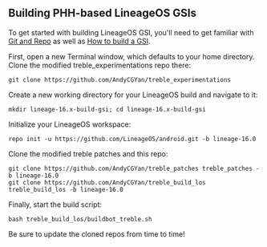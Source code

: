 
## Building PHH-based LineageOS GSIs ##

To get started with building LineageOS GSI, you'll need to get familiar with [Git and Repo](https://source.android.com/source/using-repo.html) as well as [How to build a GSI](https://github.com/phhusson/treble_experimentations/wiki/How-to-build-a-GSI%3F).

First, open a new Terminal window, which defaults to your home directory.  Clone the modified treble_experimentations repo there:

    git clone https://github.com/AndyCGYan/treble_experimentations

Create a new working directory for your LineageOS build and navigate to it:

    mkdir lineage-16.x-build-gsi; cd lineage-16.x-build-gsi

Initialize your LineageOS workspace:

    repo init -u https://github.com/LineageOS/android.git -b lineage-16.0

Clone the modified treble patches and this repo:

    git clone https://github.com/AndyCGYan/treble_patches treble_patches -b lineage-16.0
    git clone https://github.com/AndyCGYan/treble_build_los treble_build_los -b lineage-16.0

Finally, start the build script:

    bash treble_build_los/buildbot_treble.sh

Be sure to update the cloned repos from time to time!
